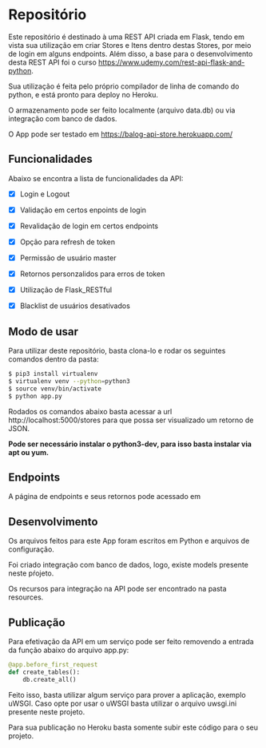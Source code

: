# Repositório

Este repositório é destinado à uma REST API criada em Flask, tendo em vista sua utilização em criar Stores e Itens dentro destas Stores, por meio de login em alguns endpoints. Além disso, a base para o desenvolvimento desta REST API foi o curso https://www.udemy.com/rest-api-flask-and-python.

Sua utilização é feita pelo próprio compilador de linha de comando do python, e está pronto para deploy no Heroku.

O armazenamento pode ser feito localmente (arquivo data.db) ou via integração com banco de dados.

O App pode ser testado em https://balog-api-store.herokuapp.com/



## Funcionalidades

Abaixo se encontra a lista de funcionalidades da API:

- [x] Login e Logout

- [x] Validação em certos enpoints de login

- [x] Revalidação de login em certos endpoints

- [x] Opção para refresh de token

- [x] Permissão de usuário master

- [x] Retornos personzalidos para erros de token

- [x] Utilização de Flask_RESTful

- [x] Blacklist de usuários desativados


## Modo de usar

Para utilizar deste repositório, basta clona-lo e rodar os seguintes comandos dentro da pasta:

```bash
$ pip3 install virtualenv
$ virtualenv venv --python=python3
$ source venv/bin/activate
$ python app.py
```

Rodados os comandos abaixo basta acessar a url http://localhost:5000/stores para que possa ser visualizado um retorno de JSON.

**Pode ser necessário instalar o python3-dev, para isso basta instalar via apt ou yum.**



## Endpoints

A página de endpoints e seus retornos pode acessado em 



## Desenvolvimento

Os arquivos feitos para este App foram escritos em Python e arquivos de configuração.

Foi criado integração com banco de dados, logo, existe models presente neste pŕojeto.

Os recursos para integração na API pode ser encontrado na pasta resources.

## Publicação

Para efetivação da API em um serviço pode ser feito removendo a entrada da função abaixo do arquivo app.py:

```python
@app.before_first_request
def create_tables():
	db.create_all()
```

Feito isso, basta utilizar algum serviço para prover a aplicação, exemplo uWSGI. Caso opte por usar o uWSGI basta utilizar o arquivo uwsgi.ini presente neste projeto.

Para sua publicação no Heroku basta somente subir este código para o seu projeto.